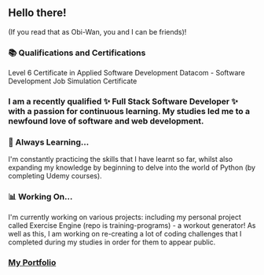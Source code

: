 ## Hello there!
(If you read that as Obi-Wan, you and I can be friends)! 

### 📚 Qualifications and Certifications
Level 6 Certificate in Applied Software Development
Datacom - Software Development Job Simulation Certificate


### I am a recently qualified ✨ Full Stack Software Developer ✨ with a passion for continuous learning. My studies led me to a newfound love of software and web development. 

### 🌱 Always Learning...
I'm constantly practicing the skills that I have learnt so far, whilst also expanding my knowledge by beginning to delve into the world of Python (by completing Udemy courses).

### 📊 Working On...
I'm currently working on various projects: including my personal project called Exercise Engine (repo is training-programs) - a workout generator! 
As well as this, I am working on re-creating a lot of coding challenges that I completed during my studies in order for them to appear public. 

### [My Portfolio](https://jess-bay.github.io/my-portfolio/)

